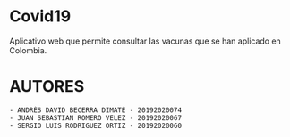 # Covid19
Aplicativo web que permite consultar las vacunas que se han aplicado en Colombia.

# AUTORES

    - ANDRÉS DAVID BECERRA DIMATÉ - 20192020074
    - JUAN SEBASTIAN ROMERO VELEZ - 20192020067  
    - SERGIO LUIS RODRIGUEZ ORTIZ - 20192020060
